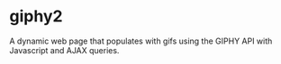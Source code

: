# giphy2
 A dynamic web page that populates with gifs using the GIPHY API with Javascript and AJAX queries.
